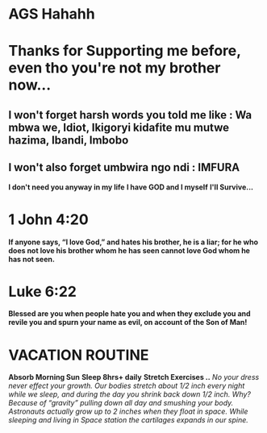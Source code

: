 # AGS Hahahh
# Thanks for Supporting me before, even tho you're not my brother now...

## I won't forget harsh words you told me like : Wa mbwa we, Idiot, Ikigoryi kidafite mu mutwe hazima, Ibandi, Imbobo
## I won't also forget umbwira ngo ndi : IMFURA

**I don't need you anyway in my life**
**I have GOD and I myself**
**I'll Survive...**

# 1 John 4:20
**If anyone says, “I love God,” and hates his brother, he is a liar; for he who does not love his brother whom he has seen cannot love God whom he has not seen.**
# Luke 6:22
**Blessed are you when people hate you and when they exclude you and revile you and spurn your name as evil, on account of the Son of Man!**

# VACATION ROUTINE
**Absorb Morning Sun**
**Sleep 8hrs+ daily**
**Stretch Exercises ..**
*No your dress never effect your growth. Our bodies stretch about 1/2 inch every night while we sleep, and during the day you shrink back down 1/2 inch. Why? Because of “gravity” pulling down all day and smushing your body. Astronauts actually grow up to 2 inches when they float in space. While sleeping and living in Space station the cartilages expands in our spine.*
